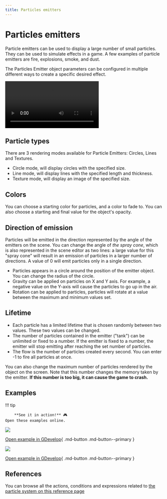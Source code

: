 ```yaml
---
title: Particles emitters
---
```

# Particles emitters

Particle emitters can be used to display a large number of small particles. They can be used to simulate effects in a game. A few examples of particle emitters are fire, explosions, smoke, and dust.

The Particles Emitter object parameters can be configured in multiple different ways to create a specific desired effect.

<div class="video-container">
<video controls>
  <source src="/gdevelop5/objects/ParticleEmitterWishforgeVideo.mp4">
</video>
</div>

## Particle types

There are 3 rendering modes available for Particle Emitters: Circles, Lines and Textures.

* Circle mode, will display circles with the specified size.
* Line mode,  will display lines with the specified length and thickness.
* Texture mode, will display an image of the specified size.

## Colors

You can choose a starting color for particles, and a color to fade to. You can also choose a starting and final value for the object's opacity.

## Direction of emission

Particles will be emitted in the direction represented by the angle of the emitters on the scene. You can change the angle of *the spray cone*, which is also represented in the scene editor as two lines: a large value for this "spray cone" will result in an emission of particles in a larger number of directions. A value of 0 will emit particles only in a single direction.

* Particles appears in a circle around the position of the emitter object. You can change the radius of the circle.
* Gravity can be applied on particles on X and Y axis. For example, a negative value on the Y-axis will cause the particles to go up in the air.
* Rotation can be applied to particles, particles will rotate at a value between the maximum and minimum values set.

## Lifetime

* Each particle has a limited lifetime that is chosen randomly between two values. These two values can be changed.
* The number of particles contained in the emitter ("tank") can be unlimited or fixed to a number. If the emitter is fixed to a number, the emitter will stop emitting after reaching the set number of particles.
* The flow is the number of particles created every second. You can enter -1 to fire all particles at once.

You can also change the maximum number of particles rendered by the object on the screen. Note that this number changes the memory taken by the emitter. **If this number is too big, it can cause the game to crash.**

## Examples

!!! tip

        **See it in action!** 🎮
    Open these examples online.


[![](/gdevelop5/objects/Examples1ParticleEmitterExplosions.png)](https://editor.gdevelop.io/?project=example://particles-explosions)

[Open example in GDevelop](https://editor.gdevelop.io/?project=example://particles-explosions){ .md-button .md-button--primary }


[![](/gdevelop5/objects/Examples2ParticleEmitterWishForge.png)](https://editor.gdevelop.io/?project=https://resources.gdevelop-app.com/examples/particle-effects-demo/particle-effects-demo.json)

[Open example in GDevelop](https://editor.gdevelop.io/?project=https://resources.gdevelop-app.com/examples/particle-effects-demo/particle-effects-demo.json){ .md-button .md-button--primary }

## References

You can browse all the actions, conditions and expressions related to [the particle system on this reference page](/gdevelop5/all-features/particle-system/reference/)